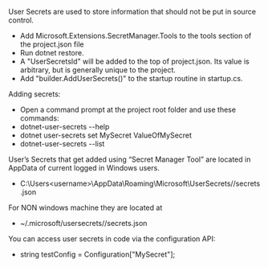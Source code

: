 ﻿User Secrets are used to store information that should not be put in source control.
* Add Microsoft.Extensions.SecretManager.Tools to the tools section of the project.json file
* Run dotnet restore.
* A "UserSecretsId" will be added to the top of project.json. Its value is arbitrary, but is generally unique to the project.
* Add "builder.AddUserSecrets()" to the startup routine in startup.cs. 

Adding secrets:
* Open a command prompt at the project root folder and use these commands:
* dotnet-user-secrets --help
* dotnet user-secrets set MySecret ValueOfMySecret
* dotnet-user-secrets --list


User’s Secrets that get added using “Secret Manager Tool” are located in AppData of current logged in Windows users.
* C:\Users\<username>\AppData\Roaming\Microsoft\UserSecrets/<userSecretsId>/secrets.json

For NON windows machine they are located at 
* ~/.microsoft/usersecrets/<userSecretsId>/secrets.json

You can access user secrets in code via the configuration API:
* string testConfig = Configuration["MySecret"];
